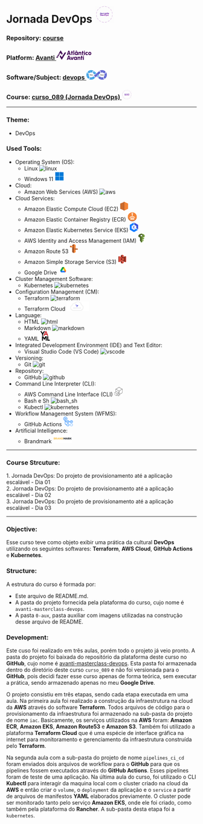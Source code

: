 # Jornada DevOps   <img src="./0-aux/logo_course.png" alt="curso_089" width="auto" height="45">

### Repository: [course](../../../)   
### Platform: <a href="../../">Avanti   <img src="https://github.com/PedroHeeger/main/blob/main/0-aux/logos/plataforma/avanti.png" alt="avanti" width="auto" height="25"></a>  
### Software/Subject: <a href="../">devops   <img src="https://github.com/PedroHeeger/main/blob/main/0-aux/logos/content/devops.png" alt="devops" width="auto" height="25"></a>
### Course: <a href="./">curso_089 (Jornada DevOps)   <img src="./0-aux/logo_course.png" alt="curso_089" width="auto" height="25"></a>

---

### Theme:
- DevOps

### Used Tools:
- Operating System (OS): 
  - Linux <img src="https://cdn.jsdelivr.net/gh/devicons/devicon/icons/linux/linux-original.svg" alt="linux" width="auto" height="25">
  - Windows 11 <img src="https://github.com/PedroHeeger/main/blob/main/0-aux/logos/software/windows11.png" alt="windows11" width="auto" height="25">
- Cloud:
  - Amazon Web Services (AWS)   <img src="https://cdn.jsdelivr.net/gh/devicons/devicon/icons/amazonwebservices/amazonwebservices-original.svg" alt="aws" width="auto" height="25">
- Cloud Services:
  - Amazon Elastic Compute Cloud (EC2)   <img src="https://github.com/PedroHeeger/main/blob/main/0-aux/logos/cloud/aws_ec2.svg" alt="aws_ec2" width="auto" height="25">
  - Amazon Elastic Container Registry (ECR)   <img src="https://github.com/PedroHeeger/main/blob/main/0-aux/logos/cloud/aws_ecr.svg" alt="aws_ecr" width="auto" height="25">
  - Amazon Elastic Kubernetes Service (EKS)   <img src="https://github.com/PedroHeeger/main/blob/main/0-aux/logos/cloud/aws_eks.png" alt="aws_eks" width="auto" height="25">
  - AWS Identity and Access Management (IAM)   <img src="https://github.com/PedroHeeger/main/blob/main/0-aux/logos/cloud/aws_iam.svg" alt="aws_iam" width="auto" height="25">
  - Amazon Route 53   <img src="https://github.com/PedroHeeger/main/blob/main/0-aux/logos/cloud/aws_route_53.svg" alt="aws_route_53" width="auto" height="25">
  - Amazon Simple Storage Service (S3)   <img src="https://github.com/PedroHeeger/main/blob/main/0-aux/logos/cloud/aws_s3.svg" alt="aws_s3" width="auto" height="25">
  - Google Drive <img src="https://github.com/PedroHeeger/main/blob/main/0-aux/logos/software/google_drive.png" alt="google_drive" width="auto" height="25">
- Cluster Management Software:
  - Kubernetes   <img src="https://cdn.jsdelivr.net/gh/devicons/devicon/icons/kubernetes/kubernetes-plain.svg" alt="kubernetes" width="auto" height="25">
- Configuration Management (CM):
  - Terraform   <img src="https://cdn.jsdelivr.net/gh/devicons/devicon/icons/terraform/terraform-original.svg" alt="terraform" width="auto" height="25">
  - Terraform Cloud   <img src="https://github.com/PedroHeeger/main/blob/main/0-aux/logos/sites/terraform_cloud.png" alt="terraform_cloud" width="auto" height="25">
- Language:
  - HTML   <img src="https://cdn.jsdelivr.net/gh/devicons/devicon/icons/html5/html5-original.svg" alt="html" width="auto" height="25">
  - Markdown   <img src="https://cdn.jsdelivr.net/gh/devicons/devicon/icons/markdown/markdown-original.svg" alt="markdown" width="auto" height="25">
  - YAML   <img src="https://github.com/PedroHeeger/main/blob/main/0-aux/logos/software/yaml.png" alt="yaml" width="auto" height="25">
- Integrated Development Environment (IDE) and Text Editor:
  - Visual Studio Code (VS Code)   <img src="https://cdn.jsdelivr.net/gh/devicons/devicon/icons/vscode/vscode-original.svg" alt="vscode" width="auto" height="25">
- Versioning: 
  - Git   <img src="https://cdn.jsdelivr.net/gh/devicons/devicon/icons/git/git-original.svg" alt="git" width="auto" height="25">
- Repository:
  - GitHub   <img src="https://cdn.jsdelivr.net/gh/devicons/devicon/icons/github/github-original.svg" alt="github" width="auto" height="25">
- Command Line Interpreter (CLI):
  - AWS Command Line Interface (CLI)   <img src="https://github.com/PedroHeeger/main/blob/main/0-aux/logos/cloud/aws_cli.svg" alt="aws_cli" width="auto" height="25">
  - Bash e Sh   <img src="https://cdn.jsdelivr.net/gh/devicons/devicon/icons/bash/bash-original.svg" alt="bash_sh" width="auto" height="25">
  - Kubectl   <img src="https://cdn.jsdelivr.net/gh/devicons/devicon/icons/kubernetes/kubernetes-plain.svg" alt="kubernetes" width="auto" height="25">
- Workflow Management System (WFMS):
  - GitHub Actions   <img src="https://github.com/PedroHeeger/main/blob/main/0-aux/logos/software/github_actions.png" alt="github_actions" width="auto" height="25">
- Artificial Intelligence:
  - Brandmark   <img src="https://github.com/PedroHeeger/main/blob/main/0-aux/logos/sites/ai_brandmark.png" alt="brandmark" width="auto" height="25">
  
---

<h3>Course Strcuture:</h3>
1. Jornada DevOps: Do projeto de provisionamento até a aplicação escalável - Dia 01<br> 
2. Jornada DevOps: Do projeto de provisionamento até a aplicação escalável - Dia 02<br>
3. Jornada DevOps: Do projeto de provisionamento até a aplicação escalável - Dia 03

---

### Objective:
Esse curso teve como objeto exibir uma prática da cultural **DevOps** utilizando os seguintes softwares: **Terraform**, **AWS Cloud**, **GitHub Actions** e **Kubernetes**.

### Structure:
A estrutura do curso é formada por:
- Este arquivo de README.md.
- A pasta do projeto fornecida pela plataforma do curso, cujo nome é `avanti-masterclass-devops`.
- A pasta `0-aux`, pasta auxiliar com imagens utilizadas na construção desse arquivo de README. 

### Development:

Este cuso foi realizado em três aulas, porém todo o projeto já veio pronto. A pasta do projeto foi baixada do repositório da plataforma deste curso no **GitHub**, cujo nome é [avanti-masterclass-devops](https://github.com/rldourado/avanti-masterclass-devops.git). Esta pasta foi armazenada dentro do diretório deste curso `curso_089` e não foi versionada para o **GitHub**, pois decidi fazer esse curso apenas de forma teórica, sem executar a prática, sendo armazenado apenas no meu **Google Drive**.

O projeto consistiu em três etapas, sendo cada etapa executada em uma aula. Na primeira aula foi realizado a construção da infraestrutura na cloud da **AWS** através do software **Terraform**. Todos arquivos de código para o provisionamento da infraestrutura foi armazenado na sub-pasta do projeto de nome `iac`. Basicamente, os serviços utilizados na **AWS** foram: **Amazon ECR**, **Amazon EKS**, **Amazon Route53** e **Amazon S3**. Também foi utilizado a plataforma **Terraform Cloud** que é uma espécie de interface gráfica na internet para monitoramento e gerenciamento da infraestrutura construída pelo **Terraform**.

Na segunda aula com a sub-pasta do projeto de nome `pipelines_ci_cd` foram enviados dois arquivos de workflow para o **GitHub** para que os pipelines fossem executados através do **GitHub Actions**. Esses pipelines foram de teste de uma aplicação. Na última aula do curso, foi utilizado o CLI **Kubectl** para interagir da maquina local com o cluster criado na cloud da **AWS** e então criar o `volume`, o `deployment` da aplicação e o `service` a partir de arquivos de manifestos **YAML** elaborados previamente. O cluster pode ser monitorado tanto pelo serviço **Amazon EKS**, onde ele foi criado, como também pela plataforma do **Rancher**. A sub-pasta desta etapa foi a `kubernetes`.